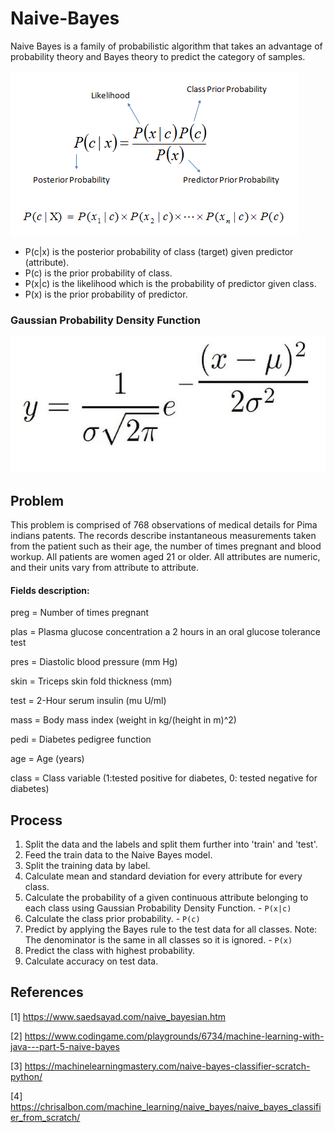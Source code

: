 # Naive-Bayes
Naive Bayes is a family of probabilistic algorithm that takes an advantage of probability theory and Bayes theory to predict the category of samples.

![Screenshot](resources/Bayes_rule.png)

* P(c|x) is the posterior probability of class (target) given predictor (attribute). 
* P(c) is the prior probability of class. 
* P(x|c) is the likelihood which is the probability of predictor given class. 
* P(x) is the prior probability of predictor.

### Gaussian Probability Density Function


![Screenshot](resources/normal_dist.jpg)

## Problem
This problem is comprised of 768 observations of medical details for Pima indians patents. The records describe instantaneous measurements taken from the patient such as their age, the number of times pregnant and blood workup. All patients are women aged 21 or older. All attributes are numeric, and their units vary from attribute to attribute.

#### Fields description:

preg = Number of times pregnant

plas = Plasma glucose concentration a 2 hours in an oral glucose tolerance test

pres = Diastolic blood pressure (mm Hg)

skin = Triceps skin fold thickness (mm)

test = 2-Hour serum insulin (mu U/ml)

mass = Body mass index (weight in kg/(height in m)^2)

pedi = Diabetes pedigree function

age = Age (years)

class = Class variable (1:tested positive for diabetes, 0: tested negative for diabetes)

## Process

1) Split the data and the labels and split them further into 'train' and 'test'.
2) Feed the train data to the Naive Bayes model.
3) Split the training data by label.
4) Calculate mean and standard deviation for every attribute for every class.
5) Calculate the probability of a given continuous attribute belonging to each class using Gaussian Probability Density Function. - `P(x|c)`
6) Calculate the class prior probability. - `P(c)`
6) Predict by applying the Bayes rule to the test data for all classes. Note: The denominator is the same in all classes so it is ignored. - `P(x)`
7) Predict the class with highest probability.
8) Calculate accuracy on test data.

## References

[1] https://www.saedsayad.com/naive_bayesian.htm

[2] https://www.codingame.com/playgrounds/6734/machine-learning-with-java---part-5-naive-bayes

[3] https://machinelearningmastery.com/naive-bayes-classifier-scratch-python/

[4] https://chrisalbon.com/machine_learning/naive_bayes/naive_bayes_classifier_from_scratch/